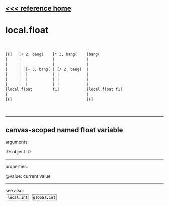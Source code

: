 [<<< reference home](ceammc_lib.md)
---

# local.float

```


[F]   [+ 2, bang(    [* 3, bang(    [bang(
|     |              |              |
|     |              |              |
|     |  [- 3, bang( | [/ 2, bang(  |
|     |  |           | |            |
|     |  |           | |            |
|     |  |           | |            |
[local.float         f1]            [local.float f1]
|                                   |
[F]                                 [F]

            
```
---
canvas-scoped named float variable
---
arguments:

ID: object ID<br>

---
properties:

@value: current
            value<br>

---
see also:<br>
[![local.int](img/object_local.int.png)](local.int.md)
[![global.int](img/object_global.int.png)](global.int.md)
